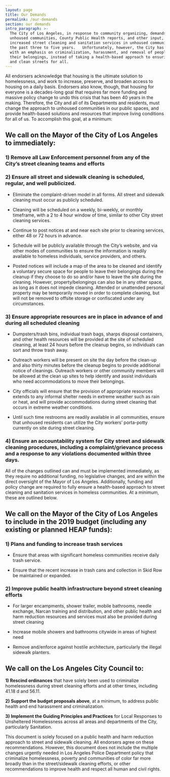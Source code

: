```yaml
---
layout: page
title: Our Demands
permalink: /our-demands
section: our demands
intro_paragraph: >-
  The City of Los Angeles, in response to community organizing, demands from
  unhoused communities, County Public Health reports, and other input, has
  increased street cleaning and sanitation services in unhoused communities over
  the past three to five years.   Unfortunately, however, the City has done so
  with an emphasis on criminalization, harassment, and removal of people and
  their belongings, instead of taking a health-based approach to ensuring safe
  and clean streets for all.
---
```

All endorsers acknowledge that housing is the ultimate solution to homelessness, and work to increase, preserve, and broaden access to housing on a daily basis.   Endorsers also know, though, that housing for everyone is a decades-long goal that requires far more funding and massive policy change to undo this crisis that has been 40 years in the making.   Therefore, the City and all of its Departments and residents, must change the approach to unhoused communities in our public spaces, and provide health-based solutions and resources that improve living conditions for all of us.  To accomplish this goal, at a minimum:

## We call on the Mayor of the City of Los Angeles to immediately:

### 1) Remove all Law Enforcement personnel from any of the City’s street cleaning teams and efforts

### 2) Ensure all street and sidewalk cleaning is scheduled, regular, and well publicized.

* Eliminate the complaint-driven model in all forms.   All street and sidewalk cleaning must occur as publicly scheduled.

* Cleaning will be scheduled on a weekly, bi-weekly, or monthly timeframe, with a 2 to 4 hour window of time, similar to other City street cleaning services.

* Continue to post notices at and near each site prior to cleaning services, either 48 or 72 hours in advance.

* Schedule will be publicly available through the City’s website, and via other modes of communities to ensure the information is readily available to homeless individuals, service providers, and others.

* Posted notices will include a map of the area to be cleaned and identify a voluntary secure space for people to leave their belongings during the cleanup if they choose to do so and/or have to leave the site during the cleaning.   However, property/belongings can also be in any other space, as long as it does not impede cleaning.   Attended or unattended personal property may be temporarily moved in order to complete cleaning, but will not be removed to offsite storage or confiscated under any circumstances.

### 3) Ensure appropriate resources are in place in advance of and during all scheduled cleaning

* Dumpsters/trash bins, individual trash bags, sharps disposal containers, and other health resources will be provided at the site of scheduled cleaning, at least 24 hours before the cleanup begins, so individuals can sort and throw trash away.

* Outreach workers will be present on site the day before the clean-up and also thirty minutes before the cleanup begins to provide additional notice of cleanings.  Outreach workers or other community members will be allowed at the clean up sites to help identify and assist individuals who need accommodations to move their belongings.

* City officials will ensure that the provision of appropriate resources extends to any informal shelter needs in extreme weather such as rain or heat, and will provide accommodations during street cleaning that occurs in extreme weather conditions.

* Until such time restrooms are readily available in all communities, ensure that unhoused residents can utilize the City workers’ porta-potty currently on site during street cleaning.   

### 4) Ensure an accountability system for City street and sidewalk cleaning procedures, including a complaint/grievance process and a response to any violations documented within three days.

All of the changes outlined can and must be implemented immediately, as they require no additional funding, no legislative changes, and are within the direct oversight of the Mayor of Los Angeles.  Additionally, funding and policy change are required to fully ensure a health-based approach to street cleaning and sanitation services in homeless communities.  At a minimum, these are outlined below.

## We call on the Mayor of the City of Los Angeles to include in the 2019 budget (including any existing or planned HEAP funds):

### 1) Plans and funding to increase trash services

* Ensure that areas with significant homeless communities receive daily trash service.

* Ensure that the recent increase in trash cans and collection in Skid Row be maintained or expanded.   

### 2) Improve public health infrastructure beyond street cleaning efforts

* For larger encampments, shower trailer, mobile bathrooms, needle exchange, Narcan training and distribution, and other public health and harm reduction resources and services must also be provided during street cleaning

* Increase mobile showers and bathrooms citywide in areas of highest need

* Remove and/enforce against hostile architecture, particularly the illegal sidewalk planters.   

## We call on the Los Angeles City Council to:

**1) Rescind ordinances** that have solely been used to criminalize homelessness during street cleaning efforts and at other times, including 41.18 d and 56.11.

**2) Support the budget proposals above**, at a minimum, to address public health and end harassment and criminalization.

**3) Implement the Guiding Principles and Practices** for Local Responses to Unsheltered Homelessness across all areas and departments of the City, particularly Sanitation.      

This document is solely focused on a public health and harm reduction approach to street and sidewalk cleaning.  All endorsers agree on these recommendations.  However, this document does not include the multiple changes urgently needed in Los Angeles Police Department policy that criminalize homelessness, poverty and communities of color far more broadly than in the street/sidewalk cleaning efforts, or other recommendations to improve health and respect all human and civil rights.
